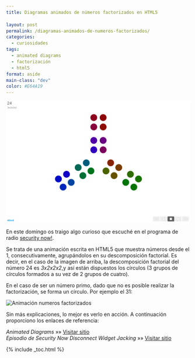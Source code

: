 ```yaml
---
title: Diagramas animados de números factorizados en HTML5

layout: post
permalink: /diagramas-animados-de-numeros-factorizados/
categories:
  - curiosidades
tags:
  - animated diagrams
  - factorización
  - html5
format: aside
main-class: "dev"
color: #E64A19
---
```

<img src="/assets/img/2013/01/2013-01-13-105334_1256x830_scrot2-1024x676.png" alt="Factorización en html5"   />

En este domingo os traigo algo curioso que escuché en el programa de radio [security now!][1].

Se trata de una animación escrita en HTML5 que muestra números desde el 1, consecutivamente, agrupándolos en su descomposición factorial. Es decir, en el caso de la imagen de arriba, la descomposición factorial del número 24 es *3x2x2x2*,y así están dispuestos los círculos (3 grupos de círculos formados a su vez de 2 grupos de cuatro).

En el caso de ser un número primo, dado que no es posible realizar la factorización, se forma un círculo. Por ejemplo el 31:

<img src="/assets/img/2013/01/Animación-numeros-factorizados2.png" alt="Animación numeros factorizados"   />

Sin más explicaciones, lo mejor es verlo en acción. A continuación proporciono los enlaces de referencia:

*Animated Diagrams* »» <a href="http://www.datapointed.net/visualizations/math/factorization/animated-diagrams/" target="_blank">Visitar sitio</a>  
*Episodio de Security Now Disconnect Widget Jacking* »» <a href="http://twit.tv/show/security-now/386" target="_blank">Visitar sitio</a>



 [1]: /security-now//

{% include _toc.html %}
